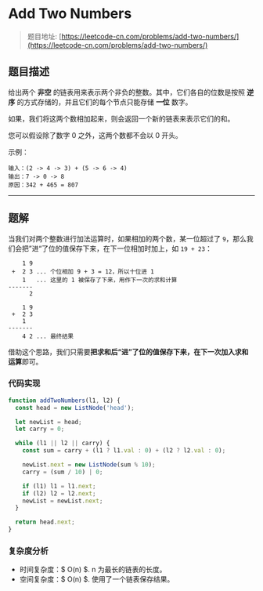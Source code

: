 # Add Two Numbers

> 题目地址: [https://leetcode-cn.com/problems/add-two-numbers/](https://leetcode-cn.com/problems/add-two-numbers/)

## 题目描述

给出两个 **非空** 的链表用来表示两个非负的整数。其中，它们各自的位数是按照 **逆序** 的方式存储的，并且它们的每个节点只能存储 **一位** 数字。

如果，我们将这两个数相加起来，则会返回一个新的链表来表示它们的和。

您可以假设除了数字 0 之外，这两个数都不会以 0 开头。

示例：

```
输入：(2 -> 4 -> 3) + (5 -> 6 -> 4)
输出：7 -> 0 -> 8
原因：342 + 465 = 807
```
------

## 题解

当我们对两个整数进行加法运算时，如果相加的两个数，某一位超过了 `9`，那么我们会把”进“了位的值保存下来，在下一位相加时加上，如 `19 + 23`：

```
    1 9
 +  2 3 ... 个位相加 9 + 3 = 12，所以十位进 1
    1   ... 这里的 1 被保存了下来，用作下一次的求和计算
-------
      2

    1 9
 +  2 3
    1
-------
    4 2 ... 最终结果
```

借助这个思路，我们只需要**把求和后“进”了位的值保存下来，在下一次加入求和运算**即可。

### 代码实现

```js
function addTwoNumbers(l1, l2) {
  const head = new ListNode('head');

  let newList = head;
  let carry = 0;

  while (l1 || l2 || carry) {
    const sum = carry + (l1 ? l1.val : 0) + (l2 ? l2.val : 0);

    newList.next = new ListNode(sum % 10);
    carry = (sum / 10) | 0;

    if (l1) l1 = l1.next;
    if (l2) l2 = l2.next;
    newList = newList.next;
  }

  return head.next;
}
```

### 复杂度分析

* 时间复杂度：$ O(n) $. n 为最长的链表的长度。
* 空间复杂度：$ O(n) $. 使用了一个链表保存结果。
